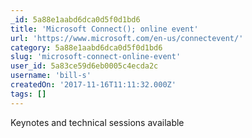 ```yaml
---
_id: 5a88e1aabd6dca0d5f0d1bd6
title: 'Microsoft Connect(); online event'
url: 'https://www.microsoft.com/en-us/connectevent/'
category: 5a88e1aabd6dca0d5f0d1bd6
slug: 'microsoft-connect-online-event'
user_id: 5a83ce59d6eb0005c4ecda2c
username: 'bill-s'
createdOn: '2017-11-16T11:11:32.000Z'
tags: []
---
```


Keynotes and technical sessions available
